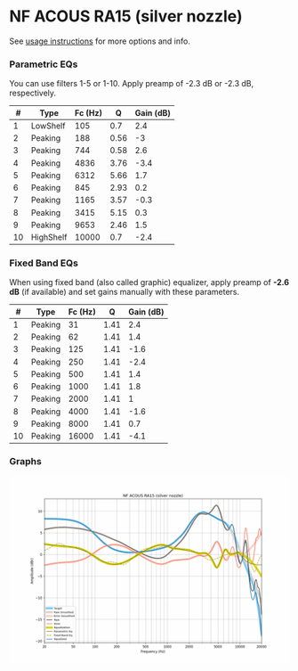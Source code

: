 # NF ACOUS RA15 (silver nozzle)
See [usage instructions](https://github.com/jaakkopasanen/AutoEq#usage) for more options and info.

### Parametric EQs
You can use filters 1-5 or 1-10. Apply preamp of -2.3 dB or -2.3 dB, respectively.

|   # | Type      |   Fc (Hz) |    Q |   Gain (dB) |
|-----|-----------|-----------|------|-------------|
|   1 | LowShelf  |       105 | 0.7  |         2.4 |
|   2 | Peaking   |       188 | 0.56 |        -3   |
|   3 | Peaking   |       744 | 0.58 |         2.6 |
|   4 | Peaking   |      4836 | 3.76 |        -3.4 |
|   5 | Peaking   |      6312 | 5.66 |         1.7 |
|   6 | Peaking   |       845 | 2.93 |         0.2 |
|   7 | Peaking   |      1165 | 3.57 |        -0.3 |
|   8 | Peaking   |      3415 | 5.15 |         0.3 |
|   9 | Peaking   |      9653 | 2.46 |         1.5 |
|  10 | HighShelf |     10000 | 0.7  |        -2.4 |

### Fixed Band EQs
When using fixed band (also called graphic) equalizer, apply preamp of **-2.6 dB** (if available) and set gains manually with these parameters.

|   # | Type    |   Fc (Hz) |    Q |   Gain (dB) |
|-----|---------|-----------|------|-------------|
|   1 | Peaking |        31 | 1.41 |         2.4 |
|   2 | Peaking |        62 | 1.41 |         1.4 |
|   3 | Peaking |       125 | 1.41 |        -1.6 |
|   4 | Peaking |       250 | 1.41 |        -2.4 |
|   5 | Peaking |       500 | 1.41 |         1.4 |
|   6 | Peaking |      1000 | 1.41 |         1.8 |
|   7 | Peaking |      2000 | 1.41 |         1   |
|   8 | Peaking |      4000 | 1.41 |        -1.6 |
|   9 | Peaking |      8000 | 1.41 |         0.7 |
|  10 | Peaking |     16000 | 1.41 |        -4.1 |

### Graphs
![](./NF%20ACOUS%20RA15%20(silver%20nozzle).png)
